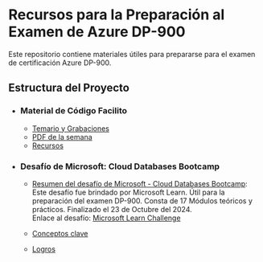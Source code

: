 # Recursos para la Preparación al Examen de Azure DP-900

Este repositorio contiene materiales útiles para prepararse para el examen de certificación Azure DP-900.

## Estructura del Proyecto

- ### Material de Código Facilito
  - [Temario y Grabaciones](./Codigo%20facilito/Temario%20y%20grabaciones.md) 
  - [PDF de la semana](./Codigo%20facilito/PDF%20de%20la%20semana)
  - [Recursos](./Codigo%20facilito/Recursos)



- ### Desafío de Microsoft: Cloud Databases Bootcamp

  - [Resumen del desafío de Microsoft - Cloud Databases Bootcamp](./Desafio%20-%20Cloud%20Databases%20Bootcamp): Este desafío fue brindado por Microsoft Learn. Útil para la preparación del examen DP-900. Consta de 17 Módulos teóricos y prácticos. Finalizado el 23 de Octubre del 2024.   
    Enlace al desafío: [Microsoft Learn Challenge](https://learn.microsoft.com/es-es/challenges/gmr0inkd0ye1r5?sharingId=81BD9974A8BFFD25)

  - [Conceptos clave](./Conceptos%20clave)
  - [Logros](./Logros.txt)

